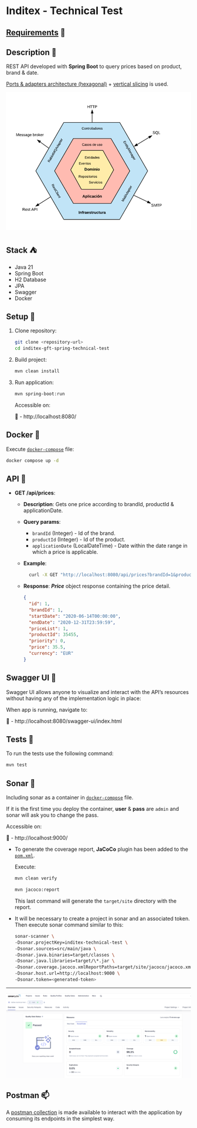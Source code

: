 # Inditex - Technical Test

## [Requirements](./requirements.md) 🔗

## Description 📃

REST API developed with **Spring Boot** to query prices based on product, brand & date.

[Ports & adapters architecture (hexagonal)](https://medium.com/@edusalguero/arquitectura-hexagonal-59834bb44b7f) + [vertical slicing](https://www.youtube.com/watch?v=eNFAJbWCSww) is used.

![hexagonal-architecture](./hexagonal-architecture.png)

## Stack ⛺

- Java 21
- Spring Boot
- H2 Database
- JPA
- Swagger
- Docker

## Setup 🔨

1. Clone repository:

   ```bash
   git clone <repository-url>
   cd inditex-gft-spring-technical-test
   ```

2. Build project:

   ```bash
   mvn clean install
   ```

3. Run application:

   ```bash
   mvn spring-boot:run
   ```

   Accessible on:

   📌 - http://localhost:8080/

## Docker 🐋

Execute [`docker-compose`](./docker-compose.yaml) file:

```bash
docker compose up -d
```

## API 📌

- **GET /api/prices**:

  - **Description**: Gets one price according to brandId, productId & applicationDate.
  - **Query params**:

    - `brandId` (Integer) - Id of the brand.
    - `productId` (Integer) - Id of the product.
    - `applicationDate` (LocalDateTime) - Date within the date range in which a price is applicable.

  - **Example**:

    ```bash
      curl -X GET "http://localhost:8080/api/prices?brandId=1&productId=35455&applicationDate=2020-06-14 10:00:00"
    ```

  - **Response**: **_Price_** object response containing the price detail.

    ```json
    {
      "id": 1,
      "brandId": 1,
      "startDate": "2020-06-14T00:00:00",
      "endDate": "2020-12-31T23:59:59",
      "priceList": 1,
      "productId": 35455,
      "priority": 0,
      "price": 35.5,
      "currency": "EUR"
    }
    ```

## Swagger UI 👀

Swagger UI allows anyone to visualize and interact with the API’s resources without having any of the implementation logic in place:

When app is running, navigate to:

📌 - http://localhost:8080/swagger-ui/index.html

## Tests 💊

To run the tests use the following command:

```bash
mvn test
```

## Sonar 🚦

Including sonar as a container in [`docker-compose`](./docker-compose.yaml) file.

If it is the first time you deploy the container, **user** & **pass** are `admin` and sonar will ask you to change the pass.

Accessible on:

📌 - http://localhost:9000/

- To generate the coverage report, **JaCoCo** plugin has been added to the [`pom.xml`](./pom.xml).

  Execute:

  ```bash
  mvn clean verify
  ```

  ```bash
  mvn jacoco:report
  ```

  This last command will generate the `target/site` directory with the report.

- It will be necessary to create a project in sonar and an associated token. Then execute sonar command similar to this:

  ```bash
  sonar-scanner \
  -Dsonar.projectKey=inditex-technical-test \
  -Dsonar.sources=src/main/java \
  -Dsonar.java.binaries=target/classes \
  -Dsonar.java.libraries=target/\*.jar \
  -Dsonar.coverage.jacoco.xmlReportPaths=target/site/jacoco/jacoco.xml \
  -Dsonar.host.url=http://localhost:9000 \
  -Dsonar.token=<generated-token>
  ```

<hr/>

![sonar-overview](./sonar-overview.png)

## Postman 📫

A [postman collection](./inditex-technical-test.postman_collection.json) is made available to interact with the application by consuming its endpoints in the simplest way.
